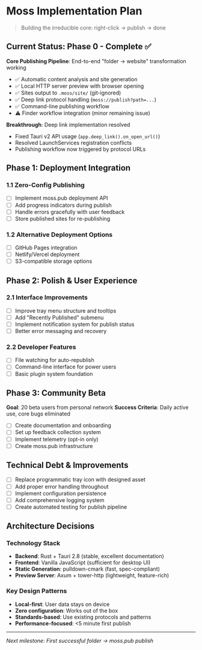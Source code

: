 # Moss Implementation Plan

> Building the irreducible core: right-click → publish → done

## Current Status: Phase 0 - Complete ✅

**Core Publishing Pipeline**: End-to-end "folder → website" transformation working
- ✅ Automatic content analysis and site generation
- ✅ Local HTTP server preview with browser opening  
- ✅ Sites output to `.moss/site/` (git-ignored)
- ✅ Deep link protocol handling (`moss://publish?path=...`)
- ✅ Command-line publishing workflow
- ⚠️ Finder workflow integration (minor remaining issue)

**Breakthrough**: Deep link implementation resolved
- Fixed Tauri v2 API usage (`app.deep_link().on_open_url()`)
- Resolved LaunchServices registration conflicts
- Publishing workflow now triggered by protocol URLs

## Phase 1: Deployment Integration

### 1.1 Zero-Config Publishing
- [ ] Implement moss.pub deployment API
- [ ] Add progress indicators during publish  
- [ ] Handle errors gracefully with user feedback
- [ ] Store published sites for re-publishing

### 1.2 Alternative Deployment Options
- [ ] GitHub Pages integration
- [ ] Netlify/Vercel deployment
- [ ] S3-compatible storage options

## Phase 2: Polish & User Experience

### 2.1 Interface Improvements  
- [ ] Improve tray menu structure and tooltips
- [ ] Add "Recently Published" submenu
- [ ] Implement notification system for publish status
- [ ] Better error messaging and recovery

### 2.2 Developer Features
- [ ] File watching for auto-republish
- [ ] Command-line interface for power users
- [ ] Basic plugin system foundation

## Phase 3: Community Beta

**Goal**: 20 beta users from personal network
**Success Criteria**: Daily active use, core bugs eliminated

- [ ] Create documentation and onboarding
- [ ] Set up feedback collection system  
- [ ] Implement telemetry (opt-in only)
- [ ] Create moss.pub infrastructure

## Technical Debt & Improvements

- [ ] Replace programmatic tray icon with designed asset
- [ ] Add proper error handling throughout
- [ ] Implement configuration persistence
- [ ] Add comprehensive logging system
- [ ] Create automated testing for publish pipeline

## Architecture Decisions

### Technology Stack
- **Backend**: Rust + Tauri 2.8 (stable, excellent documentation)
- **Frontend**: Vanilla JavaScript (sufficient for desktop UI)
- **Static Generation**: pulldown-cmark (fast, spec-compliant)
- **Preview Server**: Axum + tower-http (lightweight, feature-rich)

### Key Design Patterns
- **Local-first**: User data stays on device
- **Zero configuration**: Works out of the box
- **Standards-based**: Use existing protocols and patterns
- **Performance-focused**: <5 minute first publish

---

*Next milestone: First successful folder → moss.pub publish*